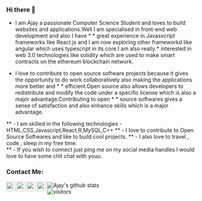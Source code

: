 ### Hi there 👋
* I am Ajay a passionate Computer Science Student and loves to build websites and applications.Well I am specialised in front-end web development and also I have * * great experience in Javasvcript frameworks like React.js and I am now exploring other frameworkd like angular which uses typescript in its core.I am also really * interested in web 3.0 technologies like solidity which are used to make smart contracts on the ethereum blockchain network.

* I love to contribute to open source software projects because it gives the opportunity to do work collaboratively also making the applications more better and * * efficient.Open source also allows developers to redistribute and modify the code under a specific license which is also a major advantage.Contributing to open * * source softwares gives a sense of satisfaction and also enhance skills which is a major advantage.


** - I am skilled in the following technologies - HTML,CSS,Javascript,React,R,MySQL,C++
** - I love to contribute to Open Source Softwares and like to build cool projects.
** - I also love to travel , code , sleep in my free time.  
** - If you wish to connect just ping me on my social media handles I would love to have some chit chat with youu.



### Contact Me:
<a href="https://www.linkedin.com/in/ajay-singh-a477b21aa/">
  <img align="left" width="24px" src="https://cdn.jsdelivr.net/npm/simple-icons@v3/icons/linkedin.svg" />
</a>
<a href="https://www.instagram.com/agnostic_ajay/">
<img align="left" width="24px" src="https://cdn.jsdelivr.net/npm/simple-icons@v3/icons/instagram.svg" />
</a>
<a href="mailto:ajaykripa8736968359@gmail.com">
<img align="left" width="24px" src="https://cdn.jsdelivr.net/npm/simple-icons@v3/icons/gmail.svg"/>
</a>
<a href="https://www.youtube.com/channel/UCQYp6u-OUotTweP8fF4noyA"/>
<img align="left" width="24px" src="https://cdn.jsdelivr.net/npm/simple-icons@v3/icons/youtube.svg"/>
</a>

![Ajay's github stats](https://github-readme-stats.vercel.app/api?username=ajay-singh1&show_icons=true&hide_border=true)
<br/>
![visitors](https://visitor-badge.laobi.icu/badge?page_id=ajay-singh1.ajay-singh1)


 
  










